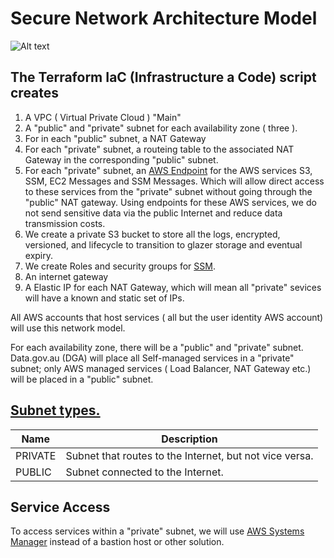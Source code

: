 # Secure Network Architecture Model
![Alt text](https://lucid.app/publicSegments/view/59ab75ca-07e4-4ebf-80dc-3cbe4cbaad31/image.png "Network Diagram ^1")

## The Terraform IaC (Infrastructure a Code) script creates 
1. A VPC (  Virtual Private Cloud ) "Main"
2. A "public" and "private" subnet for each availability zone ( three ).
3. For in each "public" subnet, a NAT Gateway 
4. For each "private" subnet, a routeing table to the associated NAT Gateway in the corresponding "public" subnet. 
5. For each "private" subnet, an [AWS Endpoint](https://docs.aws.amazon.com/vpc/latest/privatelink/endpoint-service.html) for the AWS services S3, SSM, EC2 Messages and SSM Messages. Which will allow direct access to these services from the "private" subnet without going through the "public" NAT gateway. Using endpoints for these AWS services, we do not send sensitive data via the public Internet and reduce data transmission costs.
6. We create a private S3 bucket to store all the logs, encrypted, versioned, and lifecycle to transition to glazer storage and eventual expiry.
7. We create Roles and security groups for [SSM](https://docs.aws.amazon.com/systems-manager/latest/userguide/create-ssm-doc.html).
8. An internet gateway
9. A Elastic IP for each NAT Gateway, which will mean all "private" sevices will have a known and static set of IPs.


All AWS accounts that host services ( all but the user identity AWS account) will use this network model. 

For each availability zone, there will be a "public" and "private" subnet. Data.gov.au (DGA) will place all Self-managed services in a "private" subnet; only AWS managed services ( Load Balancer, NAT Gateway etc.) will be placed in a "public" subnet.

## [Subnet types.](https://docs.aws.amazon.com/cdk/api/latest/docs/@aws-cdk_aws-ec2.SubnetType.html)
Name | Description
-----|------------
PRIVATE  | Subnet that routes to the Internet, but not vice versa.
PUBLIC   | Subnet connected to the Internet.

## Service Access
To access services within a "private" subnet, we will use [AWS Systems Manager](https://docs.aws.amazon.com/systems-manager/latest/userguide/create-ssm-doc.html) instead of a bastion host or other solution.

[^1]:[__Diagram Source__](https://lucid.app/lucidchart/invitations/accept/inv_217a3583-7d0e-45f3-b890-a897228feff0?viewport_loc=-387%2C-77%2C1664%2C870%2C2w9TLrWH43pa)
